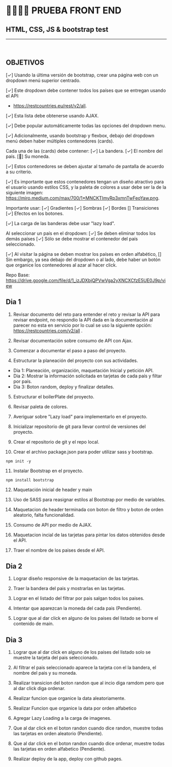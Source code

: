 # 👩‍💻🎌🚩 PRUEBA FRONT END 

## HTML, CSS, JS & bootstrap test

<hr>
<br>

## OBJETIVOS

[✓] Usando la última versión de bootstrap, crear una página web con un dropdown menú superior centrado.

[✓] Este dropdown debe contener todos los países que se entregan usando el API: <br>
- https://restcountries.eu/rest/v2/all.

[✓] Esta lista debe obtenerse usando AJAX.

[✓] Debe popular automáticamente todas las opciones del dropdown menu.

[✓] Adicionalmente, usando bootstrap y flexbox, debajo del dropdown menú deben haber múltiples contenedores (cards).

Cada una de las (cards) debe contener:
[✓] La bandera.
[✓] El nombre del país.
[🤔] Su moneda.

[✓] Estos contenedores se deben ajustar al tamaño de pantalla de acuerdo a su criterio. 

[✓] Es importante que estos contenedores tengan un diseño atractivo para el usuario usando estilos CSS, y la paleta de colores a usar debe ser la de la siguiente imagen: 
https://miro.medium.com/max/700/1*MNCKTImyRp3xmnTwFeoYaw.png. 

Importante usar:
[✓] Gradientes
[✓] Sombras 
[✓] Bordes 
[] Transiciones
[✓] Efectos en los botones.

[✓] La carga de las banderas debe usar "lazy load".

Al seleccionar un país en el dropdown: 
[✓] Se deben eliminar todos los demás países
[✓] Sólo se debe mostrar el contenedor del país seleccionado.

[✓] Al visitar la página se deben mostrar los países en orden alfabético, 
[] Sin embargo, ya sea debajo del dropdown o al lado, debe haber un botón que organice los contenedores al azar al hacer click.

Repo Base: https://drive.google.com/file/d/1_izJDXbjQPVwVga2yXNCXCfzE5UE0J9p/view

## Dia 1

1. Revisar documento del reto para entender el reto y revisar la API para revisar endpoint, no respondio la API dada en la documentación al parecer no esta en servicio por lo cual se uso la siguiente opción: https://restcountries.com/v2/all .

2. Revisar documentación sobre consumo de API con Ajax.

3. Comenzar a documentar el paso a paso del proyecto.

4. Estructurar la planeación del proyecto con sus actividades.

* Dia 1: Planeación, organización, maquetación Inicial y petición API.
* Dia 2: Mostrar la información solicitada en tarjetas de cada país y filtar por país.
* Dia 3: Boton random, deploy y finalizar detalles.

5. Estructurar el boilerPlate del proyecto.

6. Revisar paleta de colores.

7. Averiguar sobre "Lazy load" para implementarlo en el proyecto.

8. Inicializar repositorio de git para llevar control de versiones del proyecto.

9. Crear el repositorio de git y el repo local.

10. Crear el archivo package.json para poder utilizar sass y bootstrap.
 ```
 npm init -y
 ```

11. Instalar Bootstrap en el proyecto.
  ```
  npm install bootstrap
  ```

12. Maquetación inicial de header y main

13. Uso de SASS para reasignar estilos al Bootstrap por medio de variables.

14. Maquetacion de header terminada con boton de filtro y boton de orden aleatorio, falta funcionalidad.

15. Consumo de API por medio de AJAX.

16. Maquetacion incial de las tarjetas para pintar los datos obtenidos desde el API.

17. Traer el nombre de los paises desde el API.


## Dia 2

1. Lograr diseño responsive de la maquetacion de las tarjetas.

2. Traer la bandera del pais y mostrarlas en las tarjetas.

3. Lograr en el listado del filtrar por pais salgan todos los paises.

4. Intentar que aparezcan la moneda del cada pais (Pendiente).

5. Lograr que al dar click en alguno de los paises del listado se borre el contenido de main.


## Dia 3

1. Lograr que al dar click en alguno de los paises del listado solo se muestre la tarjeta del pais seleccionado.

2. Al filtrar el pais seleccionado aparece la tarjeta con el la bandera, el nombre del pais y su moneda.

3. Realizar transicion del boton randon que al incio diga ramdom pero que al dar click diga ordenar.

4. Realizar funcion que organice la data aleatoriamente.

5. Realizar Funcion que organice la data por orden alfabetico

6. Agregar Lazy Loading a la carga de imagenes.

6. Que al dar click en el boton randon cuando dice randon, muestre todas las tarjetas en orden aleatorio (Pendiente).

7. Que al dar click en el boton randon cuando dice ordenar, muestre todas las tarjetas en orden alfabetico (Pendiente).

8. Realizar deploy de la app, deploy con github pages.

